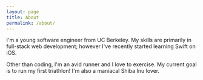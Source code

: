 ```yaml
---
layout: page
title: About
permalink: /about/
---
```

I'm a young software engineer from UC Berkeley. My skills are primarily in full-stack web development; however I've recently started learning Swift on iOS.

Other than coding, I'm an avid runner and I love to exercise. My current goal is to run my first triathlon! I'm also a maniacal Shiba Inu lover.
